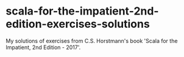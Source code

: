 # scala-for-the-impatient-2nd-edition-exercises-solutions
My solutions of exercises from C.S. Horstmann's book 'Scala for the Impatient, 2nd Edition - 2017'.
